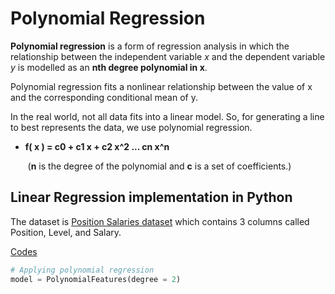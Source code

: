 # Polynomial Regression

**Polynomial regression** is a form of regression analysis in which the relationship between the independent variable *x* and the dependent variable *y* is modelled as an **nth degree polynomial in x**. 

Polynomial regression fits a nonlinear relationship between the value of x and the corresponding conditional mean of y.

In the real world, not all data fits into a linear model. So, for generating a line to best represents the data, we use polynomial regression.

  - **f( x )  =  c0 + c1 x + c2 x^2 ... cn x^n**
  
 &nbsp;&nbsp;&nbsp;&nbsp;&nbsp;&nbsp; (**n** is the degree of the polynomial and **c** is a set of coefficients.)
  

## Linear Regression implementation in Python

The dataset is [Position Salaries dataset](https://www.kaggle.com/datasets/farhanmd29/position-salaries) which contains 3 columns called Position, Level, and Salary. 

[Codes](https://github.com/crncck/Machine-Learning/blob/main/Regression/PolynomialRegression/PolynomialRegression.ipynb)

```Python
# Applying polynomial regression
model = PolynomialFeatures(degree = 2)
```
